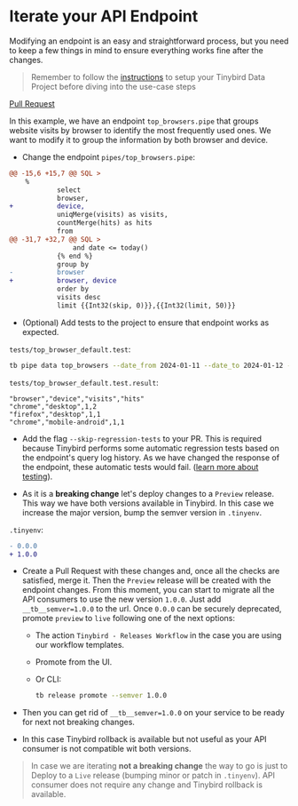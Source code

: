 # Iterate your API Endpoint

Modifying an endpoint is an easy and straightforward process, but you need to keep a few things in mind to ensure everything works fine after the changes.

> Remember to follow the [instructions](../README.md) to setup your Tinybird Data Project before diving into the use-case steps

[Pull Request](https://github.com/tinybirdco/use-case-examples/pull/201/files)

In this example, we have an endpoint `top_browsers.pipe` that groups website visits by browser to identify the most frequently used ones. We want to modify it to group the information by both browser and device.

- Change the endpoint `pipes/top_browsers.pipe`:
  
```diff
@@ -15,6 +15,7 @@ SQL >
    %
            select
            browser,
+           device,
            uniqMerge(visits) as visits,
            countMerge(hits) as hits
            from
@@ -31,7 +32,7 @@ SQL >
                and date <= today()
            {% end %}
            group by
-           browser
+           browser, device
            order by
            visits desc
            limit {{Int32(skip, 0)}},{{Int32(limit, 50)}}
```

- (Optional) Add tests to the project to ensure that endpoint works as expected.

`tests/top_browser_default.test`:

```bash
tb pipe data top_browsers --date_from 2024-01-11 --date_to 2024-01-12 --format CSV
```

`tests/top_browser_default.test.result`:

```
"browser","device","visits","hits"
"chrome","desktop",1,2
"firefox","desktop",1,1
"chrome","mobile-android",1,1
```

- Add the flag `--skip-regression-tests` to your PR. This is required because Tinybird performs some automatic regression tests based on the endpoint's query log history. As we have changed the response of the endpoint, these automatic tests would fail. ([learn more about testing](https://versions.tinybird.co/docs/version-control/implementing-test-strategies.html)).

- As it is a **breaking change** let's deploy changes to a `Preview` release. This way we have both versions available in Tinybird. In this case we increase the major version, bump the semver version in `.tinyenv`.

`.tinyenv`:
```diff
- 0.0.0
+ 1.0.0
```

- Create a Pull Request with these changes and, once all the checks are satisfied, merge it. Then the `Preview` release will be created with the endpoint changes. From this moment, you can start to migrate all the API consumers to use the new version `1.0.0`. Just add  `__tb__semver=1.0.0` to the url. Once `0.0.0` can be securely deprecated, promote `preview` to `live` following one of the next options:

    - The action `Tinybird - Releases Workflow` in the case you are using our workflow templates.
    - Promote from the UI.
    - Or CLI:

        ```sh
        tb release promote --semver 1.0.0
        ```

- Then you can get rid of `__tb__semver=1.0.0` on your service to be ready for next not breaking changes.

- In this case Tinybird rollback is available but not useful as your API consumer is not compatible wit both versions.


> In case we are iterating **not a breaking change** the way to go is just to Deploy to a `Live` release (bumping minor or patch in `.tinyenv`). API consumer does not require any change and Tinybird rollback is available.


